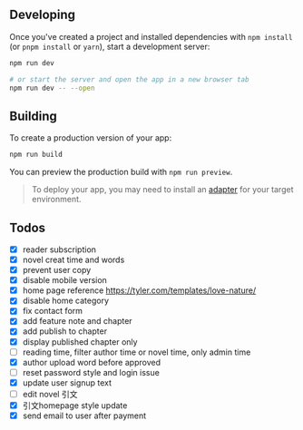 ## Developing

Once you've created a project and installed dependencies with `npm install` (or `pnpm install` or `yarn`), start a development server:

```bash
npm run dev

# or start the server and open the app in a new browser tab
npm run dev -- --open
```

## Building

To create a production version of your app:

```bash
npm run build
```

You can preview the production build with `npm run preview`.

> To deploy your app, you may need to install an [adapter](https://svelte.dev/docs/kit/adapters) for your target environment.


## Todos
- [x] reader subscription
- [x] novel creat time and words
- [x] prevent user copy
- [x] disable mobile version
- [x] home page reference https://tyler.com/templates/love-nature/
- [x] disable home category
- [x] fix contact form
- [x] add feature note and chapter
- [x] add publish to chapter
- [x] display published chapter only
- [ ] reading time, filter author time or novel time, only admin time
- [x] author upload word before approved
- [ ] reset password style and login issue
- [x] update user signup text
- [ ] edit novel 引文
- [x] 引文homepage style update
- [x] send email to user after payment